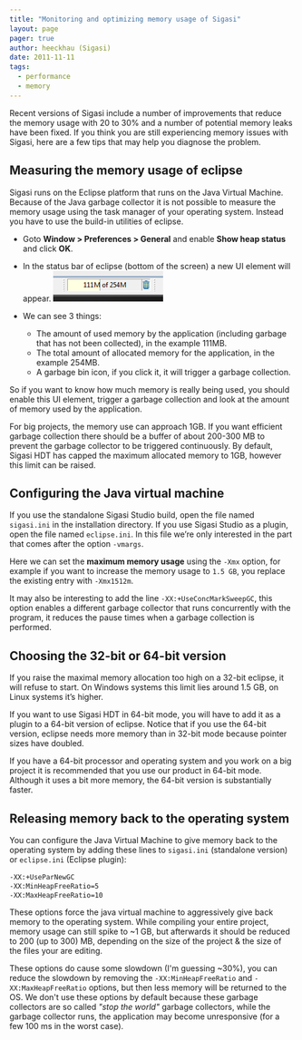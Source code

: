 ```yaml
---
title: "Monitoring and optimizing memory usage of Sigasi"
layout: page 
pager: true
author: heeckhau (Sigasi)
date: 2011-11-11
tags: 
  - performance
  - memory
---
```


Recent versions of Sigasi include a number of improvements that reduce the memory usage with 20 to 30% and a number of potential memory leaks have been fixed. If you think you are still experiencing memory issues with Sigasi, here are a few tips that may help you diagnose the problem.

## Measuring the memory usage of eclipse

Sigasi runs on the Eclipse platform that runs on the Java Virtual Machine. Because of the Java garbage collector it is not possible to measure the memory usage using the task manager of your operating system. Instead you have to use the build-in utilities of eclipse.

* Goto **Window > Preferences > General** and enable **Show heap status** and click **OK**.
* In the status bar of eclipse (bottom of the screen) a new UI element will appear.
  ![Memory monitor](images/memory_monitor.png)
* We can see 3 things:

   * The amount of used memory by the application (including garbage that has not been collected), in the example 111MB.
   * The total amount of allocated memory for the application, in the example 254MB.
   * A garbage bin icon, if you click it, it will trigger a garbage collection.
   
So if you want to know how much memory is really being used, you should enable this UI element, trigger a garbage collection and look at the amount of memory used by the application.

For big projects, the memory use can approach 1GB. If you want efficient garbage collection there should be a buffer of about 200-300 MB to prevent the garbage collector to be triggered continuously. By default, Sigasi HDT has capped the maximum allocated memory to 1GB, however this limit can be raised.

## Configuring the Java virtual machine

If you use the standalone Sigasi Studio build, open the file named `sigasi.ini` in the installation directory. If you use Sigasi Studio as a plugin, open the file named `eclipse.ini`. In this file we’re only interested in the part that comes after the option `-vmargs`.

Here we can set the **maximum memory usage** using the `-Xmx` option, for example if you want to increase the memory usage to `1.5 GB`, you replace the existing entry with `-Xmx1512m`.

It may also be interesting to add the line `-XX:+UseConcMarkSweepGC`, this option enables a different garbage collector that runs concurrently with the program, it reduces the pause times when a garbage collection is performed.

## Choosing the 32-bit or 64-bit version

If you raise the maximal memory allocation too high on a 32-bit eclipse, it will refuse to start. On Windows systems this limit lies around 1.5 GB, on Linux systems it’s higher.

If you want to use Sigasi HDT in 64-bit mode, you will have to add it as a plugin to a 64-bit version of eclipse. Notice that if you use the 64-bit version, eclipse needs more memory than in 32-bit mode because pointer sizes have doubled.

If you have a 64-bit processor and operating system and you work on a big project it is recommended that you use our product in 64-bit mode. Although it uses a bit more memory, the 64-bit version is substantially faster.

## Releasing memory back to the operating system

You can configure the Java Virtual Machine to give memory back to the operating system by adding these lines to `sigasi.ini` (standalone version) or `eclipse.ini` (Eclipse plugin):

```
-XX:+UseParNewGC
-XX:MinHeapFreeRatio=5
-XX:MaxHeapFreeRatio=10
```

These options force the java virtual machine to aggressively give back memory to the operating system. While compiling your entire project, memory usage can still spike to ~1 GB, but afterwards it should be reduced to 200 (up to 300) MB, depending on the size of the project & the size of the files your are editing.

These options do cause some slowdown (I'm guessing ~30%), you can reduce the slowdown by removing the `-XX:MinHeapFreeRatio` and `-XX:MaxHeapFreeRatio` options, but then less memory will be returned to the OS. We don't use these options by default because these garbage collectors are so called _"stop the world"_ garbage collectors, while the garbage collector runs, the application may become unresponsive (for a few 100 ms in the worst case).
